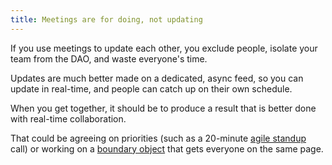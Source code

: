 ```yaml
---
title: Meetings are for doing, not updating
---
```


If you use meetings to update each other, you exclude people, isolate your team from the DAO, and waste everyone's time.

Updates are much better made on a dedicated, async feed, so you can update in real-time, and people can catch up on their own schedule.

When you get together, it should be to produce a result that is better done with real-time collaboration.

That could be agreeing on priorities (such as a 
20-minute [agile standup](/agile-standup) call) or working on a [boundary object](/boundary-objects) that gets everyone on the same page.
